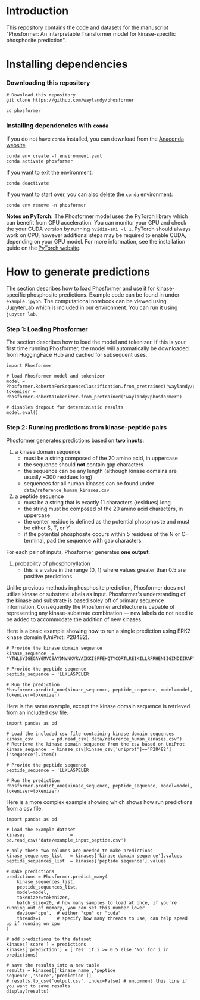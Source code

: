 # Introduction

This repository contains the code and datasets for the manuscript "Phosformer: An interpretable Transformer model for kinase-specific phosphosite prediction".


# Installing dependencies

### Downloading this repository

```
# Download this repository
git clone https://github.com/waylandy/phosformer

cd phosformer
```

### Installing dependencies with `conda`

If you do not have `conda` installed, you can download from the [Anaconda website](https://www.anaconda.com/).

```
conda env create -f environment.yaml
conda activate phosformer
```

If you want to exit the environment:

```
conda deactivate
```

If you want to start over, you can also delete the `conda` environment:

```
conda env remove -n phosformer
```

**Notes on PyTorch:** The Phosformer model uses the PyTorch library which can benefit from GPU acceleration. You can monitor your GPU and check the your CUDA version by running `nvidia-smi -l 1`. PyTorch should always work on CPU, however additional steps may be required to enable CUDA, depending on your GPU model. For more information, see the installation guide on the [PyTorch website](https://pytorch.org/). 


# How to generate predictions

The section describes how to load Phosformer and use it for kinase-specific phosphosite predictions. Example code can be found in under `example.ipynb`. The computational notebook can be viewed using JupyterLab which is included in our environment. You can run it using `jupyter lab`.

### Step 1: Loading Phosformer

The section describes how to load the model and tokenizer. If this is your first time running Phosformer, the model will automatically be downloaded from HuggingFace Hub and cached for subsequent uses.

```
import Phosformer

# load Phosformer model and tokenizer
model = Phosformer.RobertaForSequenceClassification.from_pretrained('waylandy/phosformer')
tokenizer = Phosformer.RobertaTokenizer.from_pretrained('waylandy/phosformer')

# disables dropout for deterministic results
model.eval()
```

### Step 2: Running predictions from kinase-peptide pairs

Phosformer generates predictions based on **two inputs**:

1. a kinase domain sequence
    - must be a string composed of the 20 amino acid, in uppercase
    - the sequence should **not** contain gap characters
    - the sequence can be any length (although kinase domains are usually ~300 residues long)
    - sequences for all human kinases can be found under `data/reference_human_kinases.csv`
2. a peptide sequence
    - must be a string that is exactly 11 characters (residues) long 
    - the string must be composed of the 20 amino acid characters, in uppercase
    - the center residue is defined as the potential phosphosite and must be either S, T, or Y
    - if the potential phosphosite occurs within 5 residues of the N or C-terminal, pad the sequence with gap characters

For each pair of inputs, Phosformer generates **one output**:

1. probability of phosphoryllation
    - this is a value in the range (0, 1) where values greater than 0.5 are positive predictions

Unlike previous methods in phosphosite prediction, Phosformer does not utilize kinase or substrate labels as input. Phosformer's understanding of the kinase and substrate is based soley off of primary sequence information. Consequently the Phosformer architecture is capable of representing any kinase-substrate combination — new labels do not need to be added to accommodate the addition of new kinases.

Here is a basic example showing how to run a single prediction using ERK2 kinase domain (UniProt: P28482).

```
# Provide the kinase domain sequence 
kinase_sequence  = 'YTNLSYIGEGAYGMVCSAYDNVNKVRVAIKKISPFEHQTYCQRTLREIKILLRFRHENIIGINDIIRAPTIEQMKDVYIVQDLMETDLYKLLKTQHLSNDHICYFLYQILRGLKYIHSANVLHRDLKPSNLLLNTTCDLKICDFGLARVADPDHDHTGFLTEYVATRWYRAPEIMLNSKGYTKSIDIWSVGCILAEMLSNRPIFPGKHYLDQLNHILGILGSPSQEDLNCIINLKARNYLLSLPHKNKVPWNRLFPNADSKALDLLDKMLTFNPHKRIEVEQALAHPYL'

# Provide the peptide sequence
peptide_sequence = 'LLKLASPELER'

# Run the prediction
Phosformer.predict_one(kinase_sequence, peptide_sequence, model=model, tokenizer=tokenizer)
```

Here is the same example, except the kinase domain sequence is retrieved from an included csv file.

```
import pandas as pd

# Load the included csv file containing kinase domain sequences
kinase_csv       = pd.read_csv('data/reference_human_kinases.csv')
# Retrieve the kinase domain sequence from the csv based on UniProt
kinase_sequence  = kinase_csv[kinase_csv['uniprot']=='P28482']['sequence'].item()

# Provide the peptide sequence
peptide_sequence = 'LLKLASPELER'

# Run the prediction
Phosformer.predict_one(kinase_sequence, peptide_sequence, model=model, tokenizer=tokenizer)
```

Here is a more complex example showing which shows how run predictions from a csv file.

```
import pandas as pd

# load the example dataset
kinases                 = pd.read_csv('data/example_input_peptide.csv')

# only these two columns are needed to make predictions
kinase_sequences_list   = kinases['kinase domain sequence'].values
peptide_sequences_list  = kinases['peptide sequence'].values

# make predictions
predictions = Phosformer.predict_many(
    kinase_sequences_list,
    peptide_sequences_list,
    model=model,
    tokenizer=tokenizer,
    batch_size=20, # how many samples to load at once, if you're running out of memory, you can set this number lower
    device='cpu',  # either "cpu" or "cuda"
    threads=1      # specify how many threads to use, can help speed up if running on cpu
)

# add predictions to the dataset
kinases['score'] = predictions
kinases['prediction'] = ['Yes' if i >= 0.5 else 'No' for i in predictions]

# save the results into a new table
results = kinases[['kinase name','peptide sequence','score','prediction']]
# results.to_csv('output.csv', index=False) # uncomment this line if you want to save results
display(results)
```

